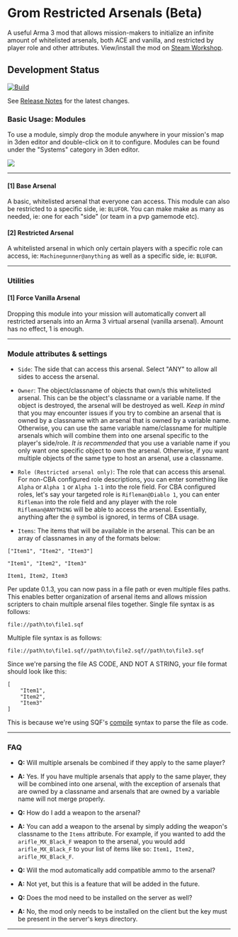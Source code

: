 # Grom Restricted Arsenals (Beta)
 A useful Arma 3 mod that allows mission-makers to initialize an infinite amount of whitelisted arsenals, both ACE and vanilla, and restricted by player role and other attributes. 
 View/install the mod on [Steam Workshop](https://steamcommunity.com/sharedfiles/filedetails/?id=2925570747).

## Development Status
[![Build](https://github.com/a3r0id/grom-restricted-arsenals/actions/workflows/main.yml/badge.svg)](https://github.com/a3r0id/grom-restricted-arsenals/actions/workflows/main.yml)

See [Release Notes](./RELEASE.md) for the latest changes.

### Basic Usage: Modules

To use a module, simply drop the module anywhere in your mission's map in 3den editor and double-click on it to configure. Modules can be found under the "Systems" category in 3den editor.

![](https://steamuserimages-a.akamaihd.net/ugc/2013706759566266819/D3728CD87EFA72EC6F1B99386BDA5C6C4D71B8B2/?imw=5000&imh=5000&ima=fit&impolicy=Letterbox&imcolor=#000000&letterbox=false)

--------

#### [1] Base Arsenal

A basic, whitelisted arsenal that everyone can access. This module can also be restricted to a specific side, ie: `BLUFOR`. You can make make as many as needed, ie: one for each "side" (or team in a pvp gamemode etc).

#### [2] Restricted Arsenal

A whitelisted arsenal in which only certain players with a specific role can access, ie: `Machinegunner@anything` as well as a specific side, ie: `BLUFOR`.

--------

### __Utilities__

#### [1] Force Vanilla Arsenal

Dropping this module into your mission will automatically convert all restricted arsenals into an Arma 3 virtual arsenal (vanilla arsenal). Amount has no effect, 1 is enough.

--------

### __Module attributes & settings__

- `Side`: The side that can access this arsenal. Select "ANY" to allow all sides to access the arsenal.

- `Owner`: The object/classname of objects that own/s this whitelisted arsenal. This can be the object's classname or a variable name. If the object is destroyed, the arsenal will be destroyed as well. *Keep in mind* that you may encounter issues if you try to combine an arsenal that is owned by a classname with an arsenal that is owned by a variable name. Otherwise, you can use the same variable name/classname for multiple arsenals which will combine them into one arsenal specific to the player's side/role. *It is recommended* that you use a variable name if you only want one specific object to own the arsenal. Otherwise, if you want multiple objects of the same type to host an arsenal, use a classname.

- `Role (Restricted arsenal only)`: The role that can access this arsenal. For non-CBA configured role descriptions, you can enter something like `Alpha` or `Alpha 1` or `Alpha 1-1` into the role field. For CBA configured roles, let's say your targeted role is `Rifleman@Diablo 1`, you can enter `Rifleman` into the role field and any player with the role `Rifleman@ANYTHING` will be able to access the arsenal. Essentially, anything after the `@` symbol is ignored, in terms of CBA usage.

- `Items`: The items that will be available in the arsenal. This can be an array of classnames in any of the formats below:
```sqf
["Item1", "Item2", "Item3"]

"Item1", "Item2", "Item3"

Item1, Item2, Item3
```
Per update 0.1.3, you can now pass in a file path or even multiple files paths. 
This enables better organization of arsenal items and allows mission scripters to chain multiple arsenal files together.
Single file syntax is as follows:
```sqf
file://path\to\file1.sqf
```
Multiple file syntax is as follows:
```sqf
file://path\to\file1.sqf//path\to\file2.sqf//path\to\file3.sqf
```
Since we're parsing the file AS CODE, AND NOT A STRING, your file format should look like this:
```sqf
[
    "Item1",
    "Item2",
    "Item3"
]
```
This is because we're using SQF's [compile](https://community.bistudio.com/wiki/compile) syntax to parse the file as code.

--------

### __FAQ__

- __Q:__ Will multiple arsenals be combined if they apply to the same player?

- __A:__ Yes. If you have multiple arsenals that apply to the same player, they will be combined into one arsenal, with the exception of arsenals that are owned by a classname and arsenals that are owned by a variable name will not merge properly. 

- __Q:__ How do I add a weapon to the arsenal?

- __A:__ You can add a weapon to the arsenal by simply adding the weapon's classname to the `Items` attribute. For example, if you wanted to add the `arifle_MX_Black_F` weapon to the arsenal, you would add `arifle_MX_Black_F` to your list of items like so: `Item1, Item2, arifle_MX_Black_F`.

- __Q:__ Will the mod automatically add compatible ammo to the arsenal?

- __A:__ Not yet, but this is a feature that will be added in the future.

- __Q:__ Does the mod need to be installed on the server as well?

- __A:__ No, the mod only needs to be installed on the client but the key must be present in the server's keys directory.

--------

